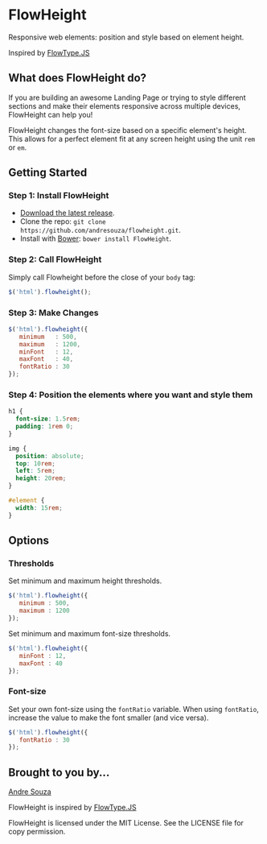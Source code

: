 # FlowHeight #

Responsive web elements: position and style based on element height.

Inspired by [FlowType.JS](http://simplefocus.com/flowtype/)

## What does FlowHeight do? ##

If you are building an awesome Landing Page or trying to style different sections and make their elements responsive across multiple devices, FlowHeight can help you!

FlowHeight changes the font-size based on a specific element's height. This allows for a perfect element fit at any screen height using the unit `rem` or `em`.


## Getting Started ##

### Step 1: Install FlowHeight ###

- [Download the latest release](https://github.com/andresouza/flowheight/releases/tag/1.0.0).
- Clone the repo: `git clone https://github.com/andresouza/flowheight.git`.
- Install with [Bower](http://bower.io): `bower install FlowHeight`.

### Step 2: Call FlowHeight ###

Simply call Flowheight before the close of your `body` tag:

```javascript
$('html').flowheight();
```

### Step 3: Make Changes ###

```javascript
$('html').flowheight({
   minimum   : 500,
   maximum   : 1200,
   minFont   : 12,
   maxFont   : 40,
   fontRatio : 30
});
```

### Step 4: Position the elements where you want and style them  ###

```css
h1 {
  font-size: 1.5rem;
  padding: 1rem 0;
}

img {
  position: absolute;
  top: 10rem;
  left: 5rem;
  height: 20rem;
}

#element {
  width: 15rem;
}
```


## Options ##

### Thresholds ###

Set minimum and maximum height thresholds.

```javascript
$('html').flowheight({
   minimum : 500,
   maximum : 1200
});
```

Set minimum and maximum font-size thresholds.

```javascript
$('html').flowheight({
   minFont : 12,
   maxFont : 40
});
```

### Font-size ###

Set your own font-size using the `fontRatio` variable. When using `fontRatio`, increase the value to make the font smaller (and vice versa).

```javascript
$('html').flowheight({
   fontRatio : 30
});
```


## Brought to you by... ##

[Andre Souza](https://github.com/andresouza)

FlowHeight is inspired by [FlowType.JS](http://simplefocus.com/flowtype/)

FlowHeight is licensed under the MIT License. See the LICENSE file for copy permission.
